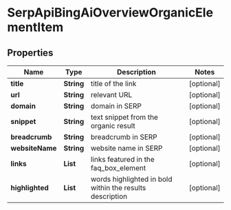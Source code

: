 # SerpApiBingAiOverviewOrganicElementItem


## Properties

| Name | Type | Description | Notes |
|------------ | ------------- | ------------- | -------------|
**title** | **String** | title of the link |[optional]|
**url** | **String** | relevant URL |[optional]|
**domain** | **String** | domain in SERP |[optional]|
**snippet** | **String** | text snippet from the organic result |[optional]|
**breadcrumb** | **String** | breadcrumb in SERP |[optional]|
**websiteName** | **String** | website name in SERP |[optional]|
**links** | **List<LinkElement>** | links featured in the faq_box_element |[optional]|
**highlighted** | **List<String>** | words highlighted in bold within the results description |[optional]|